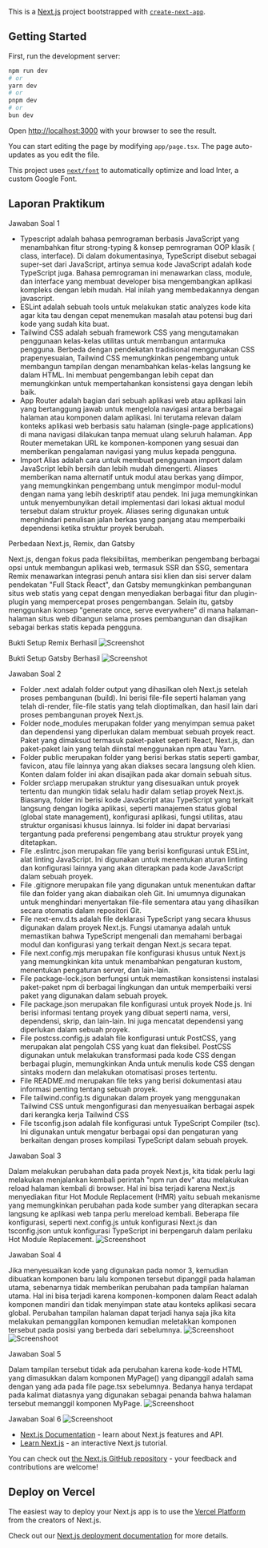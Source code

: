 This is a [Next.js](https://nextjs.org/) project bootstrapped with [`create-next-app`](https://github.com/vercel/next.js/tree/canary/packages/create-next-app).

## Getting Started

First, run the development server:

```bash
npm run dev
# or
yarn dev
# or
pnpm dev
# or
bun dev
```

Open [http://localhost:3000](http://localhost:3000) with your browser to see the result.

You can start editing the page by modifying `app/page.tsx`. The page auto-updates as you edit the file.

This project uses [`next/font`](https://nextjs.org/docs/basic-features/font-optimization) to automatically optimize and load Inter, a custom Google Font.

## Laporan Praktikum

Jawaban Soal 1
- Typescript adalah bahasa pemrograman berbasis JavaScript yang menambahkan fitur strong-typing & konsep pemrograman OOP klasik ( class, interface). Di dalam dokumentasinya, TypeScript disebut sebagai super-set dari JavaScript, artinya semua kode JavaScript adalah kode TypeScript juga. Bahasa pemrograman ini menawarkan class, module, dan interface yang membuat developer bisa mengembangkan aplikasi kompleks dengan lebih mudah. Hal inilah yang membedakannya dengan javascript.
- ESLint adalah sebuah tools untuk melakukan static analyzes kode kita agar kita tau dengan cepat menemukan masalah atau potensi bug dari kode yang sudah kita buat.
- Tailwind CSS adalah sebuah framework CSS yang mengutamakan penggunaan kelas-kelas utilitas untuk membangun antarmuka pengguna. Berbeda dengan pendekatan tradisional menggunakan CSS prapenyesuaian, Tailwind CSS memungkinkan pengembang untuk membangun tampilan dengan menambahkan kelas-kelas langsung ke dalam HTML. Ini membuat pengembangan lebih cepat dan memungkinkan untuk mempertahankan konsistensi gaya dengan lebih baik.
- App Router adalah bagian dari sebuah aplikasi web atau aplikasi lain yang bertanggung jawab untuk mengelola navigasi antara berbagai halaman atau komponen dalam aplikasi. Ini terutama relevan dalam konteks aplikasi web berbasis satu halaman (single-page applications) di mana navigasi dilakukan tanpa memuat ulang seluruh halaman. App Router memetakan URL ke komponen-komponen yang sesuai dan memberikan pengalaman navigasi yang mulus kepada pengguna.
- Import Alias adalah cara untuk membuat penggunaan import dalam JavaScript lebih bersih dan lebih mudah dimengerti. Aliases memberikan nama alternatif untuk modul atau berkas yang diimpor, yang memungkinkan pengembang untuk mengimpor modul-modul dengan nama yang lebih deskriptif atau pendek. Ini juga memungkinkan untuk menyembunyikan detail implementasi dari lokasi aktual modul tersebut dalam struktur proyek. Aliases sering digunakan untuk menghindari penulisan jalan berkas yang panjang atau memperbaiki dependensi ketika struktur proyek berubah.

Perbedaan Next.js, Remix, dan Gatsby

Next.js, dengan fokus pada fleksibilitas, memberikan pengembang berbagai opsi untuk membangun aplikasi web, termasuk SSR dan SSG, sementara Remix menawarkan integrasi penuh antara sisi klien dan sisi server dalam pendekatan "Full Stack React", dan Gatsby memungkinkan pembangunan situs web statis yang cepat dengan menyediakan berbagai fitur dan plugin-plugin yang mempercepat proses pengembangan. Selain itu, gatsby menggunkan konsep "generate once, serve everywhere" di mana halaman-halaman situs web dibangun selama proses pembangunan dan disajikan sebagai berkas statis kepada pengguna.

Bukti Setup Remix Berhasil
![Screenshot](assets-report/01.png)

Bukti Setup Gatsby Berhasil
![Screenshot](assets-report/02.png)

Jawaban Soal 2
- Folder .next adalah folder output yang dihasilkan oleh Next.js setelah proses pembangunan (build). Ini berisi file-file seperti halaman yang telah di-render, file-file statis yang telah dioptimalkan, dan hasil lain dari proses pembangunan proyek Next.js.
- Folder node_modules merupakan folder yang menyimpan semua paket dan dependensi yang diperlukan dalam membuat sebuah proyek react. Paket yang dimaksud termasuk paket-paket seperti React, Next.js, dan paket-paket lain yang telah diinstal menggunakan npm atau Yarn.
- Folder public merupakan folder yang berisi berkas statis seperti gambar, favicon, atau file lainnya yang akan diakses secara langsung oleh klien. Konten dalam folder ini akan disajikan pada akar domain sebuah situs.
- Folder src\app merupakan struktur yang disesuaikan untuk proyek tertentu dan mungkin tidak selalu hadir dalam setiap proyek Next.js. Biasanya, folder ini berisi kode JavaScript atau TypeScript yang terkait langsung dengan logika aplikasi, seperti manajemen status global (global state management), konfigurasi aplikasi, fungsi utilitas, atau struktur organisasi khusus lainnya. Isi folder ini dapat bervariasi tergantung pada preferensi pengembang atau struktur proyek yang ditetapkan.
- File .eslintrc.json merupakan file yang berisi konfigurasi untuk ESLint, alat linting JavaScript. Ini digunakan untuk menentukan aturan linting dan konfigurasi lainnya yang akan diterapkan pada kode JavaScript dalam sebuah proyek.
- File .gitignore merupakan file yang digunakan untuk menentukan daftar file dan folder yang akan diabaikan oleh Git. Ini umumnya digunakan untuk menghindari menyertakan file-file sementara atau yang dihasilkan secara otomatis dalam repositori Git.
- File next-env.d.ts adalah file deklarasi TypeScript yang secara khusus digunakan dalam proyek Next.js. Fungsi utamanya adalah untuk memastikan bahwa TypeScript mengenali dan memahami berbagai modul dan konfigurasi yang terkait dengan Next.js secara tepat.
- File next.config.mjs merupakan file konfigurasi khusus untuk Next.js yang memungkinkan kita untuk menambahkan pengaturan kustom, menentukan pengaturan server, dan lain-lain.
- File package-lock.json berfungsi untuk memastikan konsistensi instalasi paket-paket npm di berbagai lingkungan dan untuk memperbaiki versi paket yang digunakan dalam sebuah proyek.
- File package.json merupakan file konfigurasi untuk proyek Node.js. Ini berisi informasi tentang proyek yang dibuat seperti nama, versi, dependensi, skrip, dan lain-lain. Ini juga mencatat dependensi yang diperlukan dalam sebuah proyek.
- File postcss.config.js adalah file konfigurasi untuk PostCSS, yang merupakan alat pengolah CSS yang kuat dan fleksibel. PostCSS digunakan untuk melakukan transformasi pada kode CSS dengan berbagai plugin, memungkinkan Anda untuk menulis kode CSS dengan sintaks modern dan melakukan otomatisasi proses tertentu.
- File README.md merupakan file teks yang berisi dokumentasi atau informasi penting tentang sebuah proyek.
- File tailwind.config.ts digunakan dalam proyek yang menggunakan Tailwind CSS untuk mengonfigurasi dan menyesuaikan berbagai aspek dari kerangka kerja Tailwind CSS
- File tsconfig.json adalah file konfigurasi untuk TypeScript Compiler (tsc). Ini digunakan untuk mengatur berbagai opsi dan pengaturan yang berkaitan dengan proses kompilasi TypeScript dalam sebuah proyek.

Jawaban Soal 3

Dalam melakukan perubahan data pada proyek Next.js, kita tidak perlu lagi melakukan menjalankan kembali perintah "npm run dev" atau melakukan reload halaman kembali di browser. Hal ini bisa terjadi karena Next.js menyediakan fitur Hot Module Replacement (HMR) yaitu sebuah mekanisme yang memungkinkan perubahan pada kode sumber yang diterapkan secara langsung ke aplikasi web tanpa perlu mereload kembali. Beberapa file konfigurasi, seperti next.config.js untuk konfigurasi Next.js dan tsconfig.json untuk konfigurasi TypeScript ini berpengaruh dalam perilaku Hot Module Replacement.
![Screenshoot](assets-report/03.png)

Jawaban Soal 4

Jika menyesuaikan kode yang digunakan pada nomor 3, kemudian dibuatkan komponen baru lalu komponen tersebut dipanggil pada halaman utama, sebenarnya tidak memberikan perubahan pada tampilan halaman utama. Hal ini bisa terjadi karena komponen-komponen dalam React adalah komponen mandiri dan tidak menyimpan state atau konteks aplikasi secara global. Perubahan tampilan halaman dapat terjadi hanya saja jika kita melakukan pemanggilan komponen kemudian meletakkan komponen tersebut pada posisi yang berbeda dari sebelumnya.
![Screenshoot](assets-report/04.png)
![Screenshoot](assets-report/05.png)

Jawaban Soal 5

Dalam tampilan tersebut tidak ada perubahan karena kode-kode HTML yang dimasukkan dalam komponen MyPage() yang dipanggil adalah sama dengan yang ada pada file page.tsx sebelumnya. Bedanya hanya terdapat pada kalimat diatasnya yang digunakan sebagai penanda bahwa halaman tersebut memanggil komponen MyPage.
![Screenshoot](assets-report/06.png)

Jawaban Soal 6
![Screenshoot](assets-report/07.png)

- [Next.js Documentation](https://nextjs.org/docs) - learn about Next.js features and API.
- [Learn Next.js](https://nextjs.org/learn) - an interactive Next.js tutorial.

You can check out [the Next.js GitHub repository](https://github.com/vercel/next.js/) - your feedback and contributions are welcome!

## Deploy on Vercel 

The easiest way to deploy your Next.js app is to use the [Vercel Platform](https://vercel.com/new?utm_medium=default-template&filter=next.js&utm_source=create-next-app&utm_campaign=create-next-app-readme) from the creators of Next.js.

Check out our [Next.js deployment documentation](https://nextjs.org/docs/deployment) for more details.
